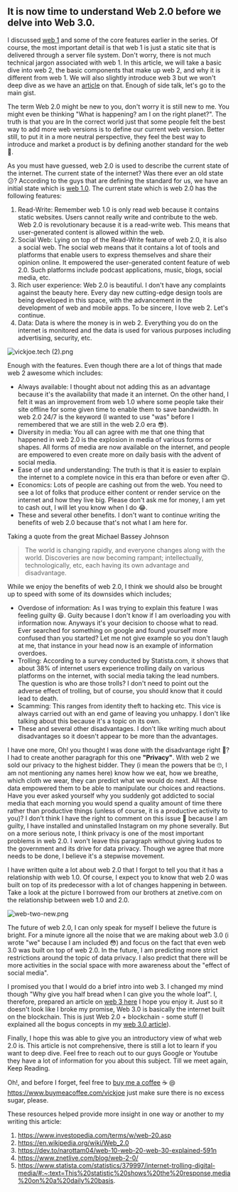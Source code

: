 ## It is now time to understand Web 2.0 before we delve into Web 3.0.

I discussed [web 1](http://vickjoe.tech/what-is-web-1) and some of the core features earlier in the series. Of course, the most important detail is that web 1 is just a static site that is delivered through a server file system. Don't worry, there is not much technical jargon associated with web 1. In this article, we will take a basic dive into web 2, the basic components that make up web 2, and why it is different from web 1. We will also slightly introduce web 3 but we won't deep dive as we have an [article](https://vickjoe.tech/understanding-web-3-in-a-non-technical-way) on that. Enough of side talk, let's go to the main gist. 

The term Web 2.0 might be new to you, don't worry it is still new to me. You might even be thinking "What is happening? am I on the right planet?". The truth is that you are In the correct world just that some people felt the best way to add more web versions is to define our current web version. Better still, to put it in a more neutral perspective, they feel the best way to introduce and market a product is by defining another standard for the web 👿. 

As you must have guessed, web 2.0 is used to describe the current state of the internet. The current state of the internet? Was there ever an old state 😕? According to the guys that are defining the standard for us, we have an initial state which is [web 1.0](http://vickjoe.tech/what-is-web-1). The current state which is web 2.0 has the following features: 

1. Read-Write: Remember web 1.0 is only read web because it contains static websites. Users cannot really write and contribute to the web. Web 2.0 is revolutionary because it is a read-write web. This means that user-generated content is allowed within the web. 
2. Social Web: Lying on top of the Read-Write feature of web 2.0, it is also a social web. The social web means that it contains a lot of tools and platforms that enable users to express themselves and share their opinion online. It empowered the user-generated content feature of web 2.0. Such platforms include podcast applications, music, blogs, social media, etc.
3. Rich user experience: Web 2.0 is beautiful. I don't have any complaints against the beauty here. Every day new cutting-edge design tools are being developed in this space, with the advancement in the development of web and mobile apps. To be sincere, I love web 2. Let's continue. 
4. Data: Data is where the money is in web 2. Everything you do on the internet is monitored and the data is used for various purposes including advertising, security, etc. 

![vickjoe.tech (2).png](https://cdn.hashnode.com/res/hashnode/image/upload/v1642963333699/flPq3srdtq.png)

Enough with the features. Even though there are a lot of things that made web 2 awesome which includes: 

- Always available: I thought about not adding this as an advantage because it's the availability that made it an internet. On the other hand, I felt it was an improvement from web 1.0 where some people take their site offline for some given time to enable them to save bandwidth. In web 2.0 24/7 is the keyword (I wanted to use "was" before I remembered that we are still in the web 2.0 era 😎). 
- Diversity in media: You all can agree with me that one thing that happened in web 2.0 is the explosion in media of various forms or shapes. All forms of media are now available on the internet, and people are empowered to even create more on daily basis with the advent of social media. 
- Ease of use and understanding: The truth is that it is easier to explain the internet to a complete novice in this era than before or even after 😉. 
- Economics: Lots of people are cashing out from the web. You need to see a lot of folks that produce either content or render service on the internet and how they live big. Please don't ask me for money, I am yet to cash out, I will let you know when I do 😂. 
- These and several other benefits. I don't want to continue writing the benefits of web 2.0 because that's not what I am here for.

Taking a quote from the great Michael Bassey Johnson 
> The world is changing rapidly, and everyone changes along with the world. Discoveries are now becoming rampant; intellectually, technologically, etc, each having its own advantage and disadvantage. 

While we enjoy the benefits of web 2.0, I think we should also be brought up to speed with some of its downsides which includes; 

- Overdose of information: As I was trying to explain this feature I was feeling guilty 😆. Guity because I don't know if I am overloading you with information now. Anyways it's your decision to choose what to read. Ever searched for something on google and found yourself more confused than you started? Let me not give example so you don't laugh at me, that instance in your head now is an example of information overdoes. 
- Trolling: According to a survey conducted by Statista.com, it shows that about 38% of internet users experience trolling daily on various platforms on the internet, with social media taking the lead numbers. The question is who are those trolls? I don't need to point out the adverse effect of trolling, but of course, you should know that it could lead to death. 
- Scamming: This ranges from identity theft to hacking etc. This vice is always carried out with an end game of leaving you unhappy. I don't like talking about this because it's a topic on its own. 
- These and several other disadvantages. I don't like writing much about disadvantages so it doesn't appear to be more than the advantages.

I have one more, Oh! you thought I was done with the disadvantage right 🤣? I had to create another paragraph for this one **"Privacy"**. With web 2 we sold our privacy to the highest bidder. They (i mean the powers that be 🙄, I am not mentioning any names here) know how we eat, how we breathe, which cloth we wear, they can predict what we would do next. All these data empowered them to be able to manipulate our choices and reactions. Have you ever asked yourself why you suddenly got addicted to social media that each morning you would spend a quality amount of time there rather than productive things (unless of course, it is a productive activity to you)? I don't think I have the right to comment on this issue 😬 because I am guilty, I have installed and uninstalled Instagram on my phone severally. But on a more serious note, I think privacy is one of the most important problems in web 2.0. I won't leave this paragraph without giving kudos to the government and its drive for data privacy. Though we agree that more needs to be done, I believe it's a stepwise movement.  

I have written quite a lot about web 2.0 that I forgot to tell you that it has a relationship with web 1.0. Of course, I expect you to know that web 2.0 was built on top of its predecessor with a lot of changes happening in between. Take a look at the picture I borrowed from our brothers at znetive.com on the relationship between web 1.0 and 2.0. 

![web-two-new.png](https://cdn.hashnode.com/res/hashnode/image/upload/v1643003709220/TEipoAZlxS.png)

The future of web 2.0, I can only speak for myself I believe the future is bright. For a minute ignore all the noise that we are making about web 3.0 (i wrote "we" because I am included 😳) and focus on the fact that even web 3.0 was built on top of web 2.0. In the future, I am predicting more strict restrictions around the topic of data privacy. I also predict that there will be more activities in the social space with more awareness about the "effect of social media".

I promised you that I would do a brief intro into web 3. I changed my mind though "Why give you half bread when I can give you the whole loaf". I, therefore, prepared an article on [web 3 here](https://vickjoe.tech/understanding-web-3-in-a-non-technical-way) I hope you enjoy it. Just so it doesn't look like I broke my promise, Web 3.0 is basically the internet built on the blockchain. This is just Web 2.0 + blockchain - some stuff (I explained all the bogus concepts in my [web 3.0 article](https://vickjoe.tech/understanding-web-3-in-a-non-technical-way)). 

Finally, I hope this was able to give you an introductory view of what web 2.0 is. This article is not comprehensive, there is still a lot to learn if you want to deep dive. Feel free to reach out to our guys  Google or Youtube they have a lot of information for you about this subject. Till we meet again, Keep Reading. 

Oh!, and before I forget, feel free to [buy me a coffee](https://www.buymeacoffee.com/vickjoe) ☕ @ https://www.buymeacoffee.com/vickjoe just make sure there is no excess sugar, please. 

These resources helped provide more insight in one way or another to my writing this article:
1. https://www.investopedia.com/terms/w/web-20.asp
2. https://en.wikipedia.org/wiki/Web_2.0
3. https://dev.to/narottam04/web-10-web-20-web-30-explained-591n
4. https://www.znetlive.com/blog/web-2-0/
5. https://www.statista.com/statistics/379997/internet-trolling-digital-media/#:~:text=This%20statistic%20shows%20the%20response,media%20on%20a%20daily%20basis.
